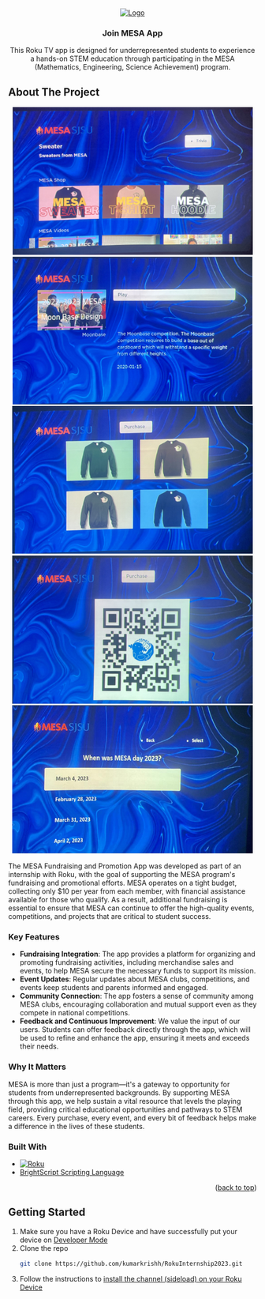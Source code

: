 <!-- Improved compatibility of back to top link: See: https://github.com/othneildrew/Best-README-Template/pull/73 -->
<a name="readme-top"></a>
<!--
*** Thanks for checking out the Best-README-Template. If you have a suggestion
*** that would make this better, please fork the repo and create a pull request
*** or simply open an issue with the tag "enhancement".
*** Don't forget to give the project a star!
*** Thanks again! Now go create something AMAZING! :D
-->



<!-- PROJECT SHIELDS -->
<!--
*** I'm using markdown "reference style" links for readability.
*** Reference links are enclosed in brackets [ ] instead of parentheses ( ).
*** See the bottom of this document for the declaration of the reference variables
*** for contributors-url, forks-url, etc. This is an optional, concise syntax you may use.
*** https://www.markdownguide.org/basic-syntax/#reference-style-links
-->

<!-- PROJECT LOGO -->
<br />
<div align="center">
  <a href="https://github.com/kumarkrishh/RokuInternship2023">
    <img src="images/mesalogoapp.png" alt="Logo" width="200" height="200">
  </a>

<h3 align="center">Join MESA App</h3>

  <p align="center">
    This Roku TV app is designed for underrepresented students to experience a hands-on STEM education through participating in the MESA (Mathematics, Engineering, Science Achievement) program. 
  </p>
</div>

<!-- ABOUT THE PROJECT -->
## About The Project

<div align="center">
    <img src="images/homepage.png" alt="Logo" width="488" height="300">
  <img src="images/videoscreen.png" alt="Logo" width="488" height="300">
  <img src="images/shopscreen.png" alt="Logo" width="488" height="300">
  <img src="images/purchaseScreen.png" alt="Logo" width="488" height="300">
  <img src="images/gamescreen.png" alt="Logo" width="488" height="300">
  
</div>

The MESA Fundraising and Promotion App was developed as part of an internship with Roku, with the goal of supporting the MESA program's fundraising and promotional efforts. MESA operates on a tight budget, collecting only $10 per year from each member, with financial assistance available for those who qualify. As a result, additional fundraising is essential to ensure that MESA can continue to offer the high-quality events, competitions, and projects that are critical to student success.

### Key Features

- **Fundraising Integration**: The app provides a platform for organizing and promoting fundraising activities, including merchandise sales and events, to help MESA secure the necessary funds to support its mission.
- **Event Updates**: Regular updates about MESA clubs, competitions, and events keep students and parents informed and engaged.
- **Community Connection**: The app fosters a sense of community among MESA clubs, encouraging collaboration and mutual support even as they compete in national competitions.
- **Feedback and Continuous Improvement**: We value the input of our users. Students can offer feedback directly through the app, which will be used to refine and enhance the app, ensuring it meets and exceeds their needs.

### Why It Matters

MESA is more than just a program—it's a gateway to opportunity for students from underrepresented backgrounds. By supporting MESA through this app, we help sustain a vital resource that levels the playing field, providing critical educational opportunities and pathways to STEM careers. Every purchase, every event, and every bit of feedback helps make a difference in the lives of these students.






### Built With

* [![Roku][Roku]][Roku-url]
* [BrightScript Scripting Language](https://developer.roku.com/docs/references/brightscript/language/brightscript-language-reference.md)



<p align="right">(<a href="#readme-top">back to top</a>)</p>





<!-- GETTING STARTED -->
## Getting Started

1. Make sure you have a Roku Device and have successfully put your device on [Developer Mode](https://developer.roku.com/docs/developer-program/getting-started/developer-setup.md)
2. Clone the repo
   ```sh
   git clone https://github.com/kumarkrishh/RokuInternship2023.git
   ```
3. Follow the instructions to [install the channel (sideload) on your Roku Device](https://developer.roku.com/docs/developer-program/getting-started/developer-setup.md)



<!-- MARKDOWN LINKS & IMAGES -->
<!-- https://www.markdownguide.org/basic-syntax/#reference-style-links -->
[contributors-shield]: https://img.shields.io/github/contributors/kumarkrishh/RokuInternship2023.svg?style=for-the-badge
[contributors-url]: https://github.com/kumarkrishh/RokuInternship2023/graphs/contributors
[forks-shield]: https://img.shields.io/github/forks/kumarkrishh/RokuInternship2023.svg?style=for-the-badge
[forks-url]: https://github.com/kumarkrishh/RokuInternship2023/network/members
[stars-shield]: https://img.shields.io/github/stars/kumarkrishh/RokuInternship2023.svg?style=for-the-badge
[stars-url]: https://github.com/kumarkrishh/RokuInternship2023/stargazers
[issues-shield]: https://img.shields.io/github/issues/kumarkrishh/RokuInternship2023.svg?style=for-the-badge
[issues-url]: https://github.com/kumarkrishh/RokuInternship2023/issues
[license-shield]: https://img.shields.io/github/license/kumarkrishh/RokuInternship2023.svg?style=for-the-badge
[license-url]: https://github.com/kumarkrishh/RokuInternship2023/blob/master/LICENSE.txt
[linkedin-shield]: https://img.shields.io/badge/-LinkedIn-black.svg?style=for-the-badge&logo=linkedin&colorB=555
[linkedin-url]: https://www.linkedin.com/in/krishkum/
[Roku]: https://img.shields.io/badge/Roku%20Scenegraph-purple?style=for-the-badge&logo=Roku
[Roku-url]: https://developer.roku.com/docs/developer-program/getting-started/hello-world.md

